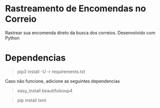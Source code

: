 # Rastreamento de Encomendas no Correio
Rastrear sua encomenda direto da busca dos correios. Desenvolvido com Python

# Dependencias

> pip3 install -U -r requirements.txt

Caso não funcione, adicione as seguintes dependencias

> easy_install beautifulsoup4

> pip install lxml
